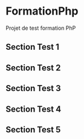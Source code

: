 # FormationPhp
Projet de test formation PhP
## Section Test 1

## Section Test 2

## Section Test 3

## Section Test 4

## Section Test 5
